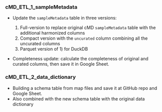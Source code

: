 ### cMD_ETL_1_sampleMetadata
- Update the `sampleMetadata` table in three versions:
    1) Full-version to replace original cMD `sampleMetadata` table with the 
    additional harmonized columns
    2) Compact version with the `uncurated` column combining all the uncurated
    columns
    3) Parquet version of 1) for DuckDB

- Completeness update: calculate the completeness of original and curated 
columns, then save it in Google Sheet.


### cMD_ETL_2_data_dictionary
- Building a schema table from map files and save it at GitHub repo and 
Google Sheet.   
- Also combined with the new schema table with the original data dictionary